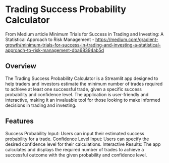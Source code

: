 # Trading Success Probability Calculator
From Medium article Minimum Trials for Success in Trading and Investing: A Statistical Approach to Risk Management - https://medium.com/gradient-growth/minimum-trials-for-success-in-trading-and-investing-a-statistical-approach-to-risk-management-dba68394ab5d

## Overview
The Trading Success Probability Calculator is a Streamlit app designed to help traders and investors estimate the minimum number of trades required to achieve at least one successful trade, given a specific success probability and confidence level. The application is user-friendly and interactive, making it an invaluable tool for those looking to make informed decisions in trading and investing.

## Features
Success Probability Input: Users can input their estimated success probability for a trade.
Confidence Level Input: Users can specify the desired confidence level for their calculations.
Interactive Results: The app calculates and displays the required number of trades to achieve a successful outcome with the given probability and confidence level.
